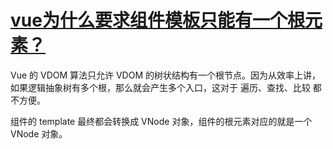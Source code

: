 # [vue为什么要求组件模板只能有一个根元素？](https://github.com/haizlin/fe-interview/issues/457)

Vue 的 VDOM 算法只允许 VDOM 的树状结构有一个根节点。因为从效率上讲，如果逻辑抽象树有多个根，那么就会产生多个入口，这对于 遍历、查找、比较 都不方便。

组件的 template 最终都会转换成 VNode 对象，组件的根元素对应的就是一个 VNode 对象。
